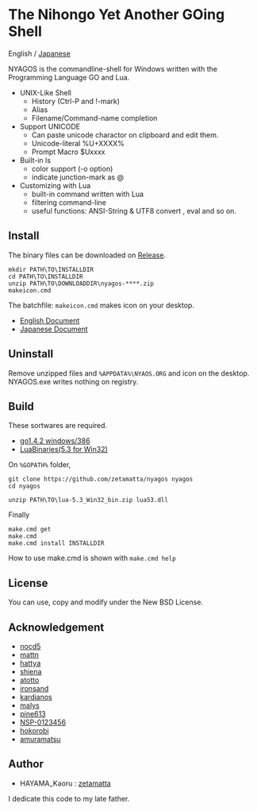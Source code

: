 The Nihongo Yet Another GOing Shell
===================================

English / [Japanese](./readme_ja.md)

NYAGOS is the commandline-shell for Windows written with the
Programming Language GO and Lua.

* UNIX-Like Shell
  * History (Ctrl-P and !-mark)
  * Alias
  * Filename/Command-name completion
* Support UNICODE
  * Can paste unicode charactor on clipboard and edit them.
  * Unicode-literal %U+XXXX%
  * Prompt Macro $Uxxxx
* Built-in ls
  * color support (-o option)
  * indicate junction-mark as @
* Customizing with Lua
  * built-in command written with Lua
  * filtering command-line
  * useful functions: ANSI-String & UTF8 convert , eval and so on.

Install
-------

The binary files can be downloaded on [Release](https://github.com/zetamatta/nyagos/releases).

    mkdir PATH\TO\INSTALLDIR
    cd PATH\TO\INSTALLDIR
    unzip PATH\TO\DOWNLOADDIR\nyagos-****.zip
    makeicon.cmd

The batchfile: `makeicon.cmd` makes icon on your desktop.

* [English Document](Doc/nyagos_en.md)
* [Japanese Document](Doc/nyagos_ja.md)

Uninstall
---------

Remove unzipped files and `%APPDATA%\NYAOS.ORG` and icon on the desktop.
NYAGOS.exe writes nothing on registry.

Build
-----

These sortwares are required.

* [go1.4.2 windows/386](http://golang.org)
* [LuaBinaries(5.3 for Win32)](http://sourceforge.net/projects/luabinaries/files/5.3/Tools%20Executables/lua-5.3_Win32_bin.zip)

On `%GOPATH%` folder,

    git clone https://github.com/zetamatta/nyagos nyagos
    cd nyagos

    unzip PATH\TO\lua-5.3_Win32_bin.zip lua53.dll

Finally

    make.cmd get
    make.cmd
    make.cmd install INSTALLDIR

How to use make.cmd is shown with `make.cmd help`

License
-------

You can use, copy and modify under the New BSD License.

Acknowledgement
---------------

* [nocd5](https://github.com/nocd5)
* [mattn](https://github.com/mattn)
* [hattya](https://github.com/hattya)
* [shiena](https://github.com/shiena)
* [atotto](https://github.com/atotto)
* [ironsand](https://github.com/ironsand)
* [kardianos](https://github.com/kardianos)
* [malys](https://github.com/malys)
* [pine613](https://github.com/pine613)
* [NSP-0123456](https://github.com/NSP-0123456)
* [hokorobi](https://github.com/hokorobi)
* [amuramatsu](https://github.com/amuramatsu)

Author
------

* HAYAMA\_Kaoru : [zetamatta](https://github.com/zetamatta) 

I dedicate this code to my late father.
